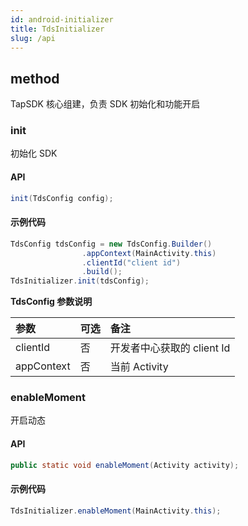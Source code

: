 ```yaml
---
id: android-initializer
title: TdsInitializer
slug: /api
---
```

## method

TapSDK 核心组建，负责 SDK 初始化和功能开启

### init

初始化 SDK

#### API  

```java
init(TdsConfig config);
```

#### 示例代码

```java
TdsConfig tdsConfig = new TdsConfig.Builder()
                .appContext(MainActivity.this)
                .clientId("client id")
                .build();
TdsInitializer.init(tdsConfig);
```

**TdsConfig 参数说明**  

| 参数         | 可选  | 备注                |
| :--------- | :-- | :---------------- |
| clientId   | 否   | 开发者中心获取的 client Id |
| appContext | 否   | 当前 Activity        |

<!-- ### enableTapDB

#### API  

```java
enableTapDB(Activity activity, String gameVersion, String gameChannel);
```

#### 示例代码

```java
TdsInitializer.enableTapDB(MainActivity.this, "1.0", "default");
```

**enableTapDB 参数说明：**   

| 字段          | 可选  | 说明                                                                    |
| ----------- | --- | --------------------------------------------------------------------- |
| channel     | 是   | 长度大于 0 并小于等于 256。分包渠道。1.2. 名词解释中有介绍                                       |
| gameVersion | 是   | 长度大于 0 并小于等于 256。游戏版本。为空时，自动获取游戏安装包的版本（AndroidManifest.xml 中的 versionName） | -->

### enableMoment

开启动态

#### API  

```java
public static void enableMoment(Activity activity);
```

#### 示例代码

```java
TdsInitializer.enableMoment(MainActivity.this);
```
